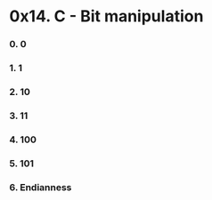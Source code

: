 # 0x14. C - Bit manipulation

### 0. 0

### 1. 1

### 2. 10

### 3. 11

### 4. 100

### 5. 101

### 6. Endianness

